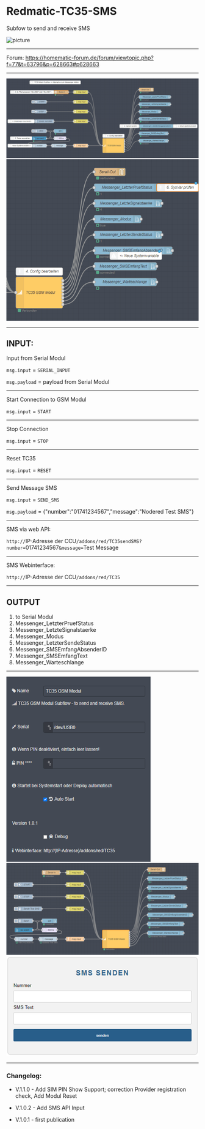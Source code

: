 # Redmatic-TC35-SMS
Subfow to send and receive SMS

![picture](https://cdn.shopify.com/s/files/1/1978/9859/products/img_3048_compact.jpg)

---

Forum: https://homematic-forum.de/forum/viewtopic.php?f=77&t=63796&p=628663#p628663

---

![picture](https://raw.githubusercontent.com/Matten-Matten/Redmatic-TC35-SMS/main/gifs/Modul%20Start.gif)
![picture](https://raw.githubusercontent.com/Matten-Matten/Redmatic-TC35-SMS/main/gifs/sms%20empfangen.gif)

---
## INPUT:

Input from Serial Modul

`msg.input` = `SERIAL_INPUT`

`msg.payload` = payload from Serial Modul

---
Start Connection to GSM Modul

`msg.input` = `START`

---
Stop Connection

`msg.input` = `STOP`

---
Reset TC35

`msg.input` = `RESET`

---
Send Message SMS

`msg.input` = `SEND_SMS`

`msg.payload` = {"number":"01741234567","message":"Nodered Test SMS"}

---
SMS via web API:

`http://`IP-Adresse der CCU`/addons/red/TC35sendSMS?number=`01741234567`&message=`Test Message

---
SMS Webinterface:

`http://`IP-Adresse der CCU`/addons/red/TC35`

---
## OUTPUT

 1. to Serial Modul
 2. Messenger_LetzterPruefStatus
 3. Messenger_LetzteSignalstaerke
 4. Messenger_Modus
 5. Messenger_LetzterSendeStatus
 6. Messenger_SMSEmfangAbsenderID
 7. Messenger_SMSEmfangText
 8. Messenger_Warteschlange

---

![picture](https://raw.githubusercontent.com/Matten-Matten/Redmatic-TC35-SMS/main/TC35%20GSM%20Modul%20Properties%20only.png)
![picture](https://raw.githubusercontent.com/Matten-Matten/Redmatic-TC35-SMS/main/TC35%20GSM%20Modul%201.png)
![picture](https://raw.githubusercontent.com/Matten-Matten/Redmatic-TC35-SMS/main/TC35%20GSM%20Modul-Webif.png)

---

### Changelog:

- V.1.1.0 - Add SIM PIN Show Support; correction Provider registration check, Add Modul Reset

- V.1.0.2 - Add SMS API Input

- V.1.0.1 - first publication
